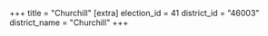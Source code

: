 +++
title = "Churchill"
[extra]
election_id = 41
district_id = "46003"
district_name = "Churchill"
+++
